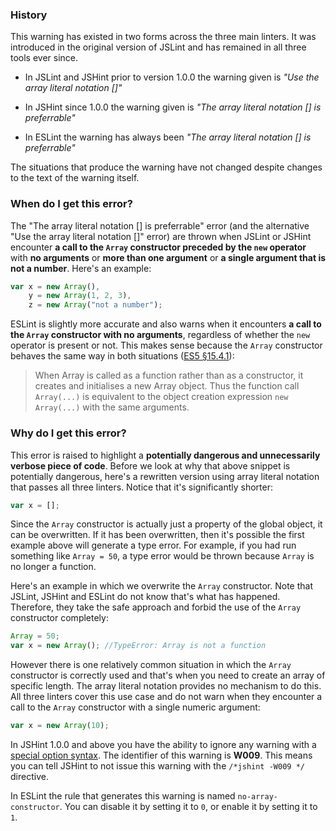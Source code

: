 <!---
{
    "titles": [
        "The array literal notation [] is preferrable",
        "Use the array literal notation []",
        "W009"
    ],
    "slugs": [
        "the-array-literal-notation-is-preferrable",
        "use-the-array-literal-notation",
        "w009"
    ],
    "linters": [
        "jslint",
        "jshint",
        "eslint"
    ],
    "author": "jallardice"
}
-->

### History

This warning has existed in two forms across the three main linters. It was
introduced in the original version of JSLint and has remained in all three tools
ever since.

 - In JSLint and JSHint prior to version 1.0.0 the warning given is *"Use the
   array literal notation []"*

 - In JSHint since 1.0.0 the warning given is *"The array literal notation [] is
   preferrable"*

 - In ESLint the warning has always been *"The array literal notation [] is
   preferrable"*

The situations that produce the warning have not changed despite changes to the
text of the warning itself.

### When do I get this error?

The "The array literal notation [] is preferrable" error (and the alternative
"Use the array literal notation []" error) are thrown when JSLint or JSHint
encounter **a call to the `Array` constructor preceded by the `new` operator**
with **no arguments** or **more than one argument** or **a single argument that
is not a number**. Here's an example:

<!---
{
    "linter": "jslint"
}
-->
```javascript
var x = new Array(),
    y = new Array(1, 2, 3),
    z = new Array("not a number");
```

ESLint is slightly more accurate and also warns when it encounters **a call to
the `Array` constructor with no arguments**, regardless of whether the `new`
operator is present or not. This makes sense because the `Array` constructor
behaves the same way in both situations ([ES5 &sect;15.4.1][es5-15.4.1]):

> When Array is called as a function rather than as a constructor, it creates
> and initialises a new Array object. Thus the function call `Array(...)` is
> equivalent to the object creation expression `new Array(...)` with the same
> arguments.

### Why do I get this error?

This error is raised to highlight a **potentially dangerous and unnecessarily
verbose piece of code**. Before we look at why that above snippet is potentially
dangerous, here's a rewritten version using array literal notation that passes
all three linters. Notice that it's significantly shorter:

<!---
{
    "linter": "jslint"
}
-->
```javascript
var x = [];
```

Since the `Array` constructor is actually just a property of the global object,
it can be overwritten. If it has been overwritten, then it's possible the first
example above will generate a type error. For example, if you had run something
like `Array = 50`, a type error would be thrown because `Array` is no longer a
function.

Here's an example in which we overwrite the `Array` constructor. Note that
JSLint, JSHint and ESLint do not know that's what has happened. Therefore, they
take the safe approach and forbid the use of the `Array` constructor completely:

<!---
{
    "linter": "jslint"
}
-->
```javascript
Array = 50;
var x = new Array(); //TypeError: Array is not a function
```

However there is one relatively common situation in which the `Array`
constructor is correctly used and that's when you need to create an array of
specific length. The array literal notation provides no mechanism to do this.
All three linters cover this use case and do not warn when they encounter a call
to the `Array` constructor with a single numeric argument:

<!---
{
    "linter": "jslint"
}
-->
```javascript
var x = new Array(10);
```

In JSHint 1.0.0 and above you have the ability to ignore any warning with a
[special option syntax][jshintopts]. The identifier of this
warning is **W009**. This means you can tell JSHint to not issue this warning
with the `/*jshint -W009 */` directive.

In ESLint the rule that generates this warning is named `no-array-constructor`.
You can disable it by setting it to `0`, or enable it by setting it to `1`.

[jshintopts]: http://jshint.com/docs/#options
[es5-15.4.1]: http://es5.github.io/#x15.4.1
